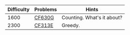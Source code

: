 | Difficulty | Problems | Hints |
| -------- | -------- | -------- |
| 1600 | [CF630G](https://codeforces.com/problemset/problem/630/G) | Counting. What's it about? |
| 2300 | [CF313E](https://codeforces.com/problemset/problem/313/E) | Greedy. |
